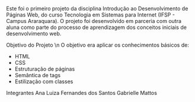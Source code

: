 Este foi o primeiro projeto da disciplina Introdução ao Desenvolvimento de Páginas Web, do curso Tecnologia em Sistemas para Internet (IFSP - Campus Araraquara). O projeto foi desenvolvido em parceria com outra aluna como parte do processo de aprendizagem dos conceitos iniciais de desenvolvimento web.

 Objetivo do Projeto \n
 O objetivo era aplicar os conhecimentos básicos de:

- HTML
- CSS
- Estruturação de páginas
- Semântica de tags
- Estilização com classes

Integrantes
Ana Luiza Fernandes dos Santos
Gabrielle Mattos
